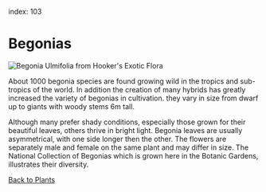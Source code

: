 index: 103

# Begonias

![Begonia Ulmifolia from Hooker's Exotic Flora](image:begonia-ulmifolia.jpg)

About 1000 begonia species are found growing wild in the tropics and
sub-tropics of the world.  In addition the creation of many hybrids
has greatly increased the variety of begonias in cultivation.  they
vary in size from dwarf up to giants with woody stems 6m tall.

Although many prefer shady conditions, especially those grown for
their beautiful leaves, others thrive in bright light.  Begonia leaves
are usually asymmetrical, with one side longer then the other.  The
flowers are separately male and female on the same plant and may
differ in size.  The National Collection of Begonias which is grown
here in the Botanic Gardens, illustrates their diversity.

[Back to Plants](../index.html)
